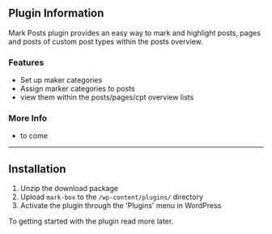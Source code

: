 ## Plugin Information

Mark Posts plugin provides an easy way to mark and highlight posts, pages and posts of custom post types within the posts overview.

### Features

* Set up maker categories
* Assign marker categories to posts
* view them within the posts/pages/cpt overview lists

### More Info

- to come

***

## Installation

1. Unzip the download package
1. Upload `mark-box` to the `/wp-content/plugins/` directory
1. Activate the plugin through the 'Plugins' menu in WordPress

To getting started with the plugin read more later.
